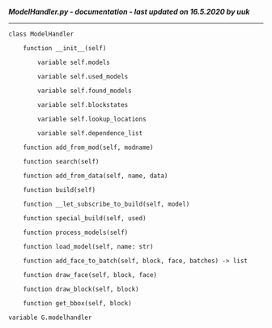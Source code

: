 ***ModelHandler.py - documentation - last updated on 16.5.2020 by uuk***
___

    class ModelHandler

        function __init__(self)

            variable self.models

            variable self.used_models

            variable self.found_models

            variable self.blockstates

            variable self.lookup_locations

            variable self.dependence_list

        function add_from_mod(self, modname)

        function search(self)

        function add_from_data(self, name, data)

        function build(self)

        function __let_subscribe_to_build(self, model)

        function special_build(self, used)

        function process_models(self)

        function load_model(self, name: str)

        function add_face_to_batch(self, block, face, batches) -> list

        function draw_face(self, block, face)

        function draw_block(self, block)

        function get_bbox(self, block)

    variable G.modelhandler